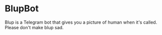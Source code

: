 # BlupBot
Blup is a Telegram bot that gives you a picture of human when it's called. Please don't make blup sad. 
